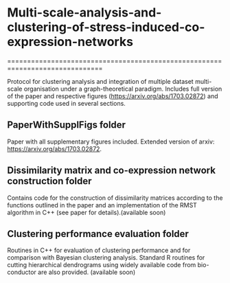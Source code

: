# Multi-scale-analysis-and-clustering-of-stress-induced-co-expression-networks
==============================================================================

Protocol for clustering analysis and integration of multiple dataset multi-scale organisation under a graph-theoretical paradigm. Includes full version of the paper and respective figures (https://arxiv.org/abs/1703.02872) and supporting code used in several sections.

PaperWithSupplFigs folder
-------------------------
Paper with all supplementary figures included. Extended version of arxiv: https://arxiv.org/abs/1703.02872. 


Dissimilarity matrix and co-expression network construction folder
------------------------------------------------------------------
Contains code for the construction of dissimilarity matrices according to the functions outlined in the paper and an implementation of the RMST algorithm in C++ (see paper for details).(available soon)


Clustering performance evaluation folder
----------------------------------------
Routines in C++ for evaluation of clustering performance and for comparison with Bayesian clustering analysis. Standard R routines for cutting hierarchical dendrograms using widely available code from bio-conductor are also provided. (available soon)
